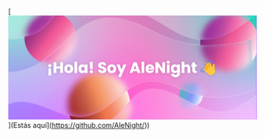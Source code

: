 [![MasterHead](https://github.com/AleNight/AleNight/blob/main/banner.png?raw=true)](Estás aquí](https://github.com/AleNight/))

<!--
**AleNight/AleNight** is a ✨ _special_ ✨ repository because its `README.md` (this file) appears on your GitHub profile.

Here are some ideas to get you started:

- 🔭 I’m currently working on ...
- 🌱 I’m currently learning ...
- 👯 I’m looking to collaborate on ...
- 🤔 I’m looking for help with ...
- 💬 Ask me about ...
- 📫 How to reach me: ...
- 😄 Pronouns: ...
- ⚡ Fun fact: ...
-->
